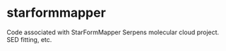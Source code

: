 # starformmapper

Code associated with StarFormMapper Serpens molecular cloud project.  SED fitting, etc.
